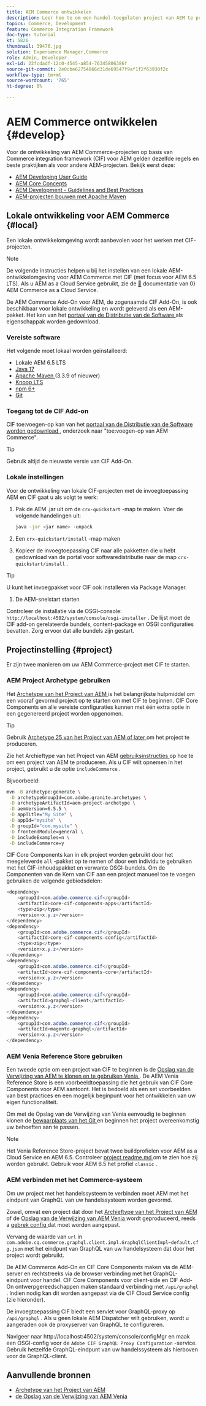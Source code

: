 ```yaml
---
title: AEM Commerce ontwikkelen
description: Leer hoe te om een handel-toegelaten project van AEM te produceren gebruikend het het projectarchetype van AEM. Leer hoe u het project bouwt en implementeert in een lokale ontwikkelomgeving.
topics: Commerce, Development
feature: Commerce Integration Framework
doc-type: tutorial
kt: 5826
thumbnail: 39476.jpg
solution: Experience Manager,Commerce
role: Admin, Developer
exl-id: 22fcdadf-12c0-4545-a854-76345806386f
source-git-commit: 2e0cbe62754866d31de69547f9af1f2f63930f2c
workflow-type: tm+mt
source-wordcount: '765'
ht-degree: 0%

---
```


# AEM Commerce ontwikkelen {#develop}

Voor de ontwikkeling van AEM Commerce-projecten op basis van Commerce integration framework (CIF) voor AEM gelden dezelfde regels en beste praktijken als voor andere AEM-projecten. Bekijk eerst deze:

- [AEM Developing User Guide](/help/sites-developing/getting-started.md)
- [AEM Core Concepts](/help/sites-developing/the-basics.md)
- [AEM Development - Guidelines and Best Practices](/help/sites-developing/dev-guidelines-bestpractices.md)
- [AEM-projecten bouwen met Apache Maven](/help/sites-developing/ht-projects-maven.md)

## Lokale ontwikkeling voor AEM Commerce {#local}

Een lokale ontwikkelomgeving wordt aanbevolen voor het werken met CIF-projecten.

>[!NOTE]
>
>De volgende instructies helpen u bij het instellen van een lokale AEM-ontwikkelomgeving voor AEM Commerce met CIF (met focus voor AEM 6.5 LTS). Als u AEM as a Cloud Service gebruikt, zie de [&#128279;](https://experienceleague.adobe.com/docs/experience-manager-cloud-service/content-and-commerce/home.html) documentatie van 0&rbrace; AEM Commerce as a Cloud Service.

De AEM Commerce Add-On voor AEM, de zogenaamde CIF Add-On, is ook beschikbaar voor lokale ontwikkeling en wordt geleverd als een AEM-pakket. Het kan van het [ portaal van de Distributie van de Software ](https://experience.adobe.com/#/downloads/content/software-distribution/en/aem.html) als eigenschappak worden gedownload.

### Vereiste software

Het volgende moet lokaal worden geïnstalleerd:

- Lokale AEM 6.5 LTS
- [ Java 17 ](https://downloads.experiencecloud.adobe.com/content/software-distribution/en/general.html)
- [ Apache Maven ](https://maven.apache.org/) (3.3.9 of nieuwer)
- [ Knoop LTS ](https://nodejs.org/en/)
- [ npm 6+ ](https://www.npmjs.com/)
- [ Git ](https://git-scm.com/)

### Toegang tot de CIF Add-on

CIF toe:voegen-op kan van het [ portaal van de Distributie van de Software worden gedownload ](https://experience.adobe.com/#/downloads/content/software-distribution/en/aem.html), onderzoek naar &quot;toe:voegen-op van AEM Commerce&quot;.

>[!TIP]
>
>Gebruik altijd de nieuwste versie van CIF Add-On.

### Lokale instellingen

Voor de ontwikkeling van lokale CIF-projecten met de invoegtoepassing AEM en CIF gaat u als volgt te werk:

1. Pak de AEM .jar uit om de `crx-quickstart` -map te maken. Voer de volgende handelingen uit:

   ```bash
   java -jar <jar name> -unpack
   ```

1. Een `crx-quickstart/install` -map maken

1. Kopieer de invoegtoepassing CIF naar alle pakketten die u hebt gedownload van de portal voor softwaredistributie naar de map `crx-quickstart/install` .

>[!TIP]
>
>U kunt het invoegpakket voor CIF ook installeren via Package Manager.

1. De AEM-snelstart starten

Controleer de installatie via de OSGI-console: `http://localhost:4502/system/console/osgi-installer` . De lijst moet de CIF add-on gerelateerde bundels, content-package en OSGI configuraties bevatten. Zorg ervoor dat alle bundels zijn gestart.

## Projectinstelling {#project}

Er zijn twee manieren om uw AEM Commerce-project met CIF te starten.

### AEM Project Archetype gebruiken

Het [ Archetype van het Project van AEM ](https://github.com/adobe/aem-project-archetype) is het belangrijkste hulpmiddel om een vooraf gevormd project op te starten om met CIF te beginnen. CIF Core Components en alle vereiste configuraties kunnen met één extra optie in een gegenereerd project worden opgenomen.

>[!TIP]
>
>Gebruik [ Archetype 25 van het Project van AEM of later ](https://github.com/adobe/aem-project-archetype/releases) om het project te produceren.

Zie het Archieftype van het Project van AEM [ gebruiksinstructies ](https://github.com/adobe/aem-project-archetype#usage) op hoe te om een project van AEM te produceren. Als u CIF wilt opnemen in het project, gebruikt u de optie `includeCommerce` .

Bijvoorbeeld:

```bash
mvn -B archetype:generate \
 -D archetypeGroupId=com.adobe.granite.archetypes \
 -D archetypeArtifactId=aem-project-archetype \
 -D aemVersion=6.5.5 \
 -D appTitle="My Site" \
 -D appId="mysite" \
 -D groupId="com.mysite" \
 -D frontendModule=general \
 -D includeExamples=n \
 -D includeCommerce=y
```

CIF Core Components kan in elk project worden gebruikt door het meegeleverde `all` -pakket op te nemen of door een individu te gebruiken met het CIF-inhoudspakket en verwante OSGI-bundels. Om de Componenten van de Kern van CIF aan een project manueel toe te voegen gebruiken de volgende gebiedsdelen:

```java
<dependency>
    <groupId>com.adobe.commerce.cif</groupId>
    <artifactId>core-cif-components-apps</artifactId>
    <type>zip</type>
    <version>x.y.z</version>
</dependency>
<dependency>
    <groupId>com.adobe.commerce.cif</groupId>
    <artifactId>core-cif-components-config</artifactId>
    <type>zip</type>
    <version>x.y.z</version>
</dependency>
<dependency>
    <groupId>com.adobe.commerce.cif</groupId>
    <artifactId>core-cif-components-core</artifactId>
    <version>x.y.z</version>
</dependency>
<dependency>
    <groupId>com.adobe.commerce.cif</groupId>
    <artifactId>graphql-client</artifactId>
    <version>x.y.z</version>
</dependency>
<dependency>
    <groupId>com.adobe.commerce.cif</groupId>
    <artifactId>magento-graphql</artifactId>
    <version>x.y.z</version>
</dependency>
```

### AEM Venia Reference Store gebruiken

Een tweede optie om een project van CIF te beginnen is de [ Opslag van de Verwijzing van AEM te klonen en te gebruiken Venia ](https://github.com/adobe/aem-cif-guides-venia). De AEM Venia Reference Store is een voorbeeldtoepassing die het gebruik van CIF Core Components voor AEM aantoont. Het is bedoeld als een set voorbeelden van best practices en een mogelijk beginpunt voor het ontwikkelen van uw eigen functionaliteit.

Om met de Opslag van de Verwijzing van Venia eenvoudig te beginnen klonen de [ bewaarplaats van het Git ](https://github.com/adobe/aem-cif-guides-venia) en beginnen het project overeenkomstig uw behoeften aan te passen.

>[!NOTE]
>
>Het Venia Reference Store-project bevat twee buildprofielen voor AEM as a Cloud Service en AEM 6.5. Controleer [ project readme.md ](https://github.com/adobe/aem-cif-guides-venia/blob/main/README.md) om te zien hoe zij worden gebruikt. Gebruik voor AEM 6.5 het profiel `classic` .

### AEM verbinden met het Commerce-systeem

Om uw project met het handelssysteem te verbinden moet AEM met het eindpunt van GraphQL van uw handelssysteem worden gevormd.

Zowel, omvat een project dat door het [ Archieftype van het Project van AEM ](https://github.com/adobe/aem-project-archetype) of de [ Opslag van de Verwijzing van AEM Venia ](https://github.com/adobe/aem-cif-guides-venia) wordt geproduceerd, reeds a [ gebrek config ](https://github.com/adobe/aem-cif-guides-venia/blob/main/ui.config/src/main/content/jcr_root/apps/venia/osgiconfig/config/com.adobe.cq.commerce.graphql.client.impl.GraphqlClientImpl~default.cfg.json) dat moet worden aangepast.

Vervang de waarde van `url` in `com.adobe.cq.commerce.graphql.client.impl.GraphqlClientImpl~default.cfg.json` met het eindpunt van GraphQL van uw handelsysteem dat door het project wordt gebruikt.

De AEM Commerce Add-On en CIF Core Components maken via de AEM-server en rechtstreeks via de browser verbinding met het GraphQL-eindpunt voor handel. CIF Core Components voor client-side en CIF Add-On ontwerpgereedschappen maken standaard verbinding met `/api/graphql` . Indien nodig kan dit worden aangepast via de CIF Cloud Service config (zie hieronder).

De invoegtoepassing CIF biedt een servlet voor GraphQL-proxy op `/api/graphql` . Als u geen lokale AEM Dispatcher wilt gebruiken, wordt u aangeraden ook de proxyserver van GraphQL te configureren.

Navigeer naar http://localhost:4502/system/console/configMgr en maak een OSGI-config voor de `Adobe CIF GraphQL Proxy Configuration` -service. Gebruik hetzelfde GraphQL-eindpunt van uw handelssysteem als hierboven voor de GraphQL-client.

## Aanvullende bronnen

- [ Archetype van het Project van AEM ](https://github.com/adobe/aem-project-archetype)
- [ de Opslag van de Verwijzing van AEM Venia ](https://github.com/adobe/aem-cif-guides-venia)
